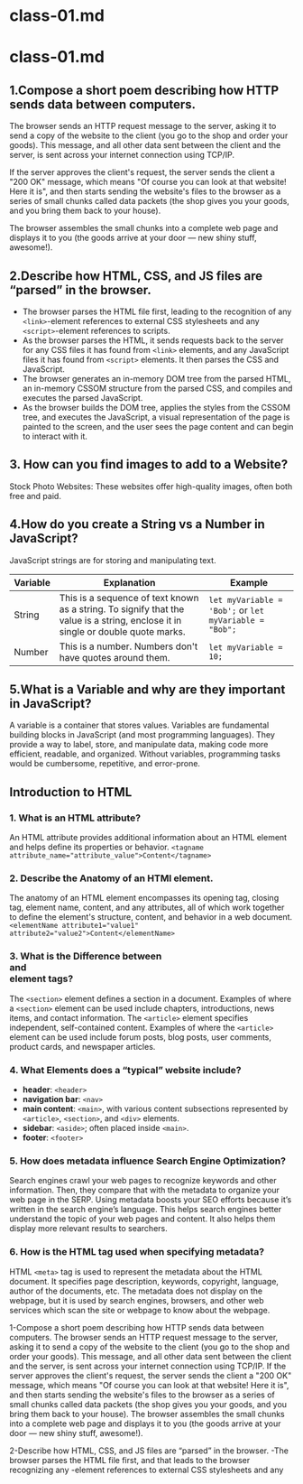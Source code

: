 # class-01.md
# class-01.md

## 1.Compose a short poem describing how HTTP sends data between computers.
The browser sends an HTTP request message to the server, asking it to send a copy of the website to the client (you go to the shop and order your goods). This message, and all other data sent between the client and the server, is sent across your internet connection using TCP/IP.

If the server approves the client's request, the server sends the client a "200 OK" message, which means "Of course you can look at that website! Here it is", and then starts sending the website's files to the browser as a series of small chunks called data packets (the shop gives you your goods, and you bring them back to your house).

The browser assembles the small chunks into a complete web page and displays it to you (the goods arrive at your door — new shiny stuff, awesome!).

## 2.Describe how HTML, CSS, and JS files are “parsed” in the browser.
- The browser parses the HTML file first, leading to the recognition of any `<link>`-element references to external CSS stylesheets and any `<script>`-element references to scripts.
- As the browser parses the HTML, it sends requests back to the server for any CSS files it has found from `<link>` elements, and any JavaScript files it has found from `<script>` elements. It then parses the CSS and JavaScript.
- The browser generates an in-memory DOM tree from the parsed HTML, an in-memory CSSOM structure from the parsed CSS, and compiles and executes the parsed JavaScript.
- As the browser builds the DOM tree, applies the styles from the CSSOM tree, and executes the JavaScript, a visual representation of the page is painted to the screen, and the user sees the page content and can begin to interact with it.

## 3. How can you find images to add to a Website?
Stock Photo Websites: These websites offer high-quality images, often both free and paid.

## 4.How do you create a String vs a Number in JavaScript?
JavaScript strings are for storing and manipulating text.

| Variable | Explanation                                                                                   | Example                                       |
|----------|-----------------------------------------------------------------------------------------------|-----------------------------------------------|
| String   | This is a sequence of text known as a string. To signify that the value is a string, enclose it in single or double quote marks. | `let myVariable = 'Bob';` or `let myVariable = "Bob";` |
| Number   | This is a number. Numbers don't have quotes around them.                                      | `let myVariable = 10;`                        |

## 5.What is a Variable and why are they important in JavaScript?
A variable is a container that stores values. Variables are fundamental building blocks in JavaScript (and most programming languages). They provide a way to label, store, and manipulate data, making code more efficient, readable, and organized. Without variables, programming tasks would be cumbersome, repetitive, and error-prone.

## Introduction to HTML

### 1. What is an HTML attribute?
An HTML attribute provides additional information about an HTML element and helps define its properties or behavior. `<tagname attribute_name="attribute_value">Content</tagname>`

### 2. Describe the Anatomy of an HTMl element.
The anatomy of an HTML element encompasses its opening tag, closing tag, element name, content, and any attributes, all of which work together to define the element's structure, content, and behavior in a web document. `<elementName attribute1="value1" attribute2="value2">Content</elementName>`

### 3. What is the Difference between <article> and <section> element tags?
The `<section>` element defines a section in a document. Examples of where a `<section>` element can be used include chapters, introductions, news items, and contact information. The `<article>` element specifies independent, self-contained content. Examples of where the `<article>` element can be used include forum posts, blog posts, user comments, product cards, and newspaper articles.

### 4. What Elements does a “typical” website include?
- **header**: `<header>`
- **navigation bar**: `<nav>`
- **main content**: `<main>`, with various content subsections represented by `<article>`, `<section>`, and `<div>` elements.
- **sidebar**: `<aside>`; often placed inside `<main>`.
- **footer**: `<footer>`

### 5. How does metadata influence Search Engine Optimization?
Search engines crawl your web pages to recognize keywords and other information. Then, they compare that with the metadata to organize your web page in the SERP. Using metadata boosts your SEO efforts because it’s written in the search engine’s language. This helps search engines better understand the topic of your web pages and content. It also helps them display more relevant results to searchers.

### 6. How is the <meta> HTML tag used when specifying metadata?
HTML `<meta>` tag is used to represent the metadata about the HTML document. It specifies page description, keywords, copyright, language, author of the documents, etc. The metadata does not display on the webpage, but it is used by search engines, browsers, and other web services which scan the site or webpage to know about the webpage.























1-Compose a short poem describing how HTTP sends data between computers.
The browser sends an HTTP request message to the server, asking it to send a copy of the website to the client (you go to the shop and order your goods). This message, and all other data sent between the client and the server, is sent across your internet connection using TCP/IP.
If the server approves the client's request, the server sends the client a "200 OK" message, which means "Of course you can look at that website! Here it is", and then starts sending the website's files to the browser as a series of small chunks called data packets (the shop gives you your goods, and you bring them back to your house).
The browser assembles the small chunks into a complete web page and displays it to you (the goods arrive at your door — new shiny stuff, awesome!).

2-Describe how HTML, CSS, and JS files are “parsed” in the browser.
-The browser parses the HTML file first, and that leads to the browser recognizing any <link>-element references to external CSS stylesheets and any <script>-element references to scripts.
-As the browser parses the HTML, it sends requests back to the server for any CSS files it has found from <link> elements, and any JavaScript files it has found from <script> elements, and from those, then parses the CSS and JavaScript.
-The browser generates an in-memory DOM tree from the parsed HTML, generates an in-memory CSSOM structure from the parsed CSS, and compiles and executes the parsed JavaScript.
-As the browser builds the DOM tree and applies the styles from the CSSOM tree and executes the JavaScript, a visual representation of the page is painted to the screen, and the user sees the page content and can begin to interact with it.
3-How can you find images to add to a Website?
Stock Photo Websites: These websites offer high-quality images, often both free and paid.
4-How do you create a String vs a Number in JavaScript?
JavaScript strings are for storing and manipulating text.
| Variable | Explanation                                                                                   | Example                                       |
|----------|-----------------------------------------------------------------------------------------------|-----------------------------------------------|
| String   | This is a sequence of text known as a string. To signify that the value is a string, enclose it in single or double quote marks. | `let myVariable = 'Bob';` or `let myVariable = "Bob";` |
| Number   | This is a number. Numbers don't have quotes around them.                                      | `let myVariable = 10;`                        |

5-What is a Variable and why are they important in JavaScript?
Variable is  containers that store values.variables are fundamental building blocks in JavaScript (and most programming languages). They provide a way to label, store, and manipulate data, making code more efficient, readable, and organized. Without variables, programming tasks would be cumbersome, repetitive, and error-prone.


Introduction to HTML
1-What is an HTML attribute?
An HTML attribute provides additional information about an HTML element and helps define its properties or behavior.
<tagname attribute_name="attribute_value">Content</tagname>

All HTML elements can have attributes
The href attribute of <a> specifies the URL of the page the link goes to
The src attribute of <img> specifies the path to the image to be displayed
The width and height attributes of <img> provide size information for images
The alt attribute of <img> provides an alternate text for an image
The style attribute is used to add styles to an element, such as color, font, size, and more
The lang attribute of the <html> tag declares the language of the Web page
The title attribute defines some extra information about an element
2-Describe the Anatomy of an HTMl element.
The anatomy of an HTML element encompasses its opening tag, closing tag, element name, content, and any attributes, all of which work together to define the element's structure, content, and behavior in a web document.
<elementName attribute1="value1" attribute2="value2">Content</elementName>

3-What is the Difference between <article> and <section> element tags?
The <section> element defines a section in a document.
Examples of where a <section> element can be used:

Chapters
Introduction
News items
Contact information
The <article> element specifies independent, self-contained content.
Examples of where the <article> element can be used:

Forum posts
Blog posts
User comments
Product cards
Newspaper articles

4-What Elements does a “typical” website include?
header: <header> .
navigation bar: <nav> .
main content: <main> , with various content subsections represented by <article> , <section> , and <div> elements.
sidebar: <aside> ; often placed inside <main> .
footer: <footer> .

5-How does metadata influence Search Engine Optimization?
Search engines crawl your web pages to recognize keywords and other information. Then, they compare that with the metadata to organize your web page in the SERP. Using metadata boosts your SEO efforts because it’s written in the search engine’s language. This helps search engines better understand the topic of your web pages and content. It also helps them display more relevant results to searchers.
6-How is the <meta> HTML tag used when specifying metadata?
HTML <meta> tag is used to represent the metadata about the HTML document. It specifies page description, keywords, copyright, language, author of the documents, etc.

The metadata does not display on the webpage, but it is used by search engines, browsers and other web services which scan the site or webpage to know about the webpage.
1. <meta charset="utf-8">  
It defines the character encoding. The value of charset is "utf-8" which means it will support to display any language.

2. <meta name="keywords" content="HTML, CSS, JavaScript, Tutorials">  
It specifies the list of keyword which is used by search engines.

3. <meta name="description" content="Free Online tutorials">  
It defines the website description which is useful to provide relevant search performed by search engines.

4. <meta name="author" content="thisauthor">  
It specifies the author of the page. It is useful to extract author information by Content management system automatically.

5. <meta name="refresh" content="50">  
It specifies to provide instruction to the browser to automatically refresh the content after every 50sec (or any given time).

6. <meta http-equiv="refresh" content="5; url=https://www.javatpoint.com/html-tags-list">    
In the above example we have set a URL with content so it will automatically redirect to the given page after the provided time.

7. <meta name="viewport" content="width=device-width, initial-scale=1.0">  
It specifies the viewport to control the page dimension and scaling so that our website looks good on all devices. If this tag is present, it indicates that this page is mobile device supported.

